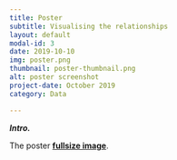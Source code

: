 ```yaml
---
title: Poster
subtitle: Visualising the relationships
layout: default
modal-id: 3
date: 2019-10-10
img: poster.png
thumbnail: poster-thumbnail.png
alt: poster screenshot
project-date: October 2019
category: Data

---
```


***Intro.***

The poster **[fullsize image](/img/portfolio/poster-fullsize.png)**.
